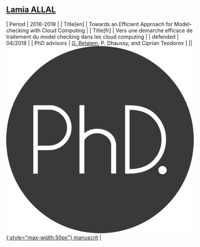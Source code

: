 ## [<i class="fa-brands fa-linkedin" aria-hidden="true"></i> Lamia ALLAL](https://www.linkedin.com/in/lamia-allal-ep-benyelles-5b6180bb)

| Period | 2016-2018 |
| Title[en] | Towards an Efficient Approach for Model-checking with Cloud Computing |
| Title[fr] | Vers une demarche efficace de traitement du model checking dans les cloud computing |
| defended  | 04/2018 |
| PhD advisors |  <u>G. Belalem</u>, P. Dhaussy, and Ciprian Teodorov |
|| [![phd](/assets/img/thesis-logo.png){:style="max-width:50px"} manuscrit](https://www.ccdz.cerist.dz/admin/notice.php?id=00000000000001219430001028) |
